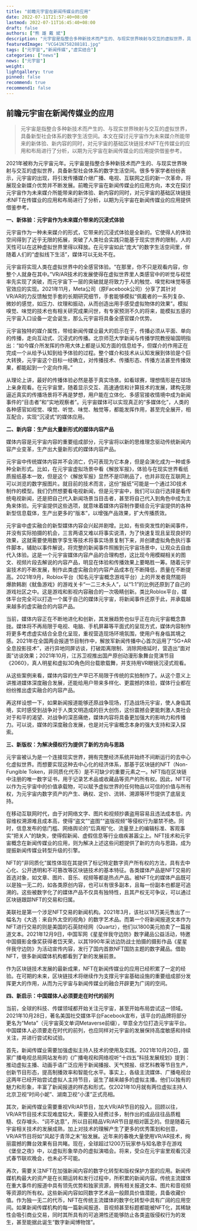 ```yaml
---
title: "前瞻元宇宙在新闻传媒业的应用"
date: 2022-07-11T21:57:40+08:00
lastmod: 2022-07-11T16:45:40+08:00
draft: false
authors: ["熊 雄 戴 斌"]
description: "元宇宙是指整合多种新技术而产生的、与现实世界映射与交互的虚拟世界，具备新型社会体系的数字生活空间。本文在探讨元宇宙作为未来媒介所能带来的新体验、新内容的同时，对元宇宙的基础区块链技术NFT在传媒业的应用和布局进行了分析，以期为元宇宙在新闻传媒业的应用提供借鉴参考。"
featuredImage: "VCG41N758288181.jpg"
tags: ["元宇宙","新闻传媒","虚实结合"]
categories: ["news"]
news: ["元宇宙"]
weight: 
lightgallery: true
pinned: false
recommend: true
recommend1: false
---
```


## 前瞻元宇宙在新闻传媒业的应用

> 元宇宙是指整合多种新技术而产生的、与现实世界映射与交互的虚拟世界，具备新型社会体系的数字生活空间。本文在探讨元宇宙作为未来媒介所能带来的新体验、新内容的同时，对元宇宙的基础区块链技术NFT在传媒业的应用和布局进行了分析，以期为元宇宙在新闻传媒业的应用提供借鉴参考。



2021年被称为元宇宙元年。元宇宙是指整合多种新技术而产生的、与现实世界映射与交互的虚拟世界，具备新型社会体系的数字生活空间。很多专家学者纷纷表示，元宇宙的出现，将引发传播媒介继广播、电视、互联网之后的新一次革命，将展现全新媒介优势并不断发展。前瞻元宇宙在新闻传媒业的应用方向，本文在探讨元宇宙作为未来媒介所能带来的新体验、新内容的同时，对元宇宙的基础区块链技术NFT在传媒业的应用和布局进行了分析，以期为元宇宙在新闻传媒业的应用提供借鉴参考。

**一、新体验：元宇宙作为未来媒介带来的沉浸式体验**

元宇宙作为一种未来媒介的形式，它带来的沉浸式体验是全新的。它使得人的体验空间得到了近乎无限的拓展，突破了人类社会实践只能基于现实世界的限制，人的天性可以在这种虚拟世界里得以释放。在元宇宙如此“庞大”的数字生活空间里，伴随着人们的“虚拟线下生活”，媒体可以无处不在。

元宇宙将实现人类在虚拟世界中的全感官体验。“在那里，你不只是观看内容，你整个人就身在其中。”VR/AR技术的发展使得在虚拟世界里人类感官中的听觉与视觉率先实现了突破，而元宇宙下一层的突破就是将致力于人的触觉、嗅觉和味觉等感官效应的实现。2021年11月，Meta公司（原Facebook公司）分享了其针对VR/AR的力反馈触觉手套的长期研究细节，手套能够模拟“佩戴者的一系列复杂、微妙的感觉，如压力、纹理和振动，从而创造出用手感受虚拟物体的效果”。模拟嗅觉、味觉的技术也有相关研究成果问世，有专家预测不久的将来，能模拟五感的元宇宙入口设备一定会诞生，那么元宇宙将具备全感官媒介优势。

元宇宙独特的媒介属性，带给新闻传媒业最大的启示在于，传播必须从平面、单向的传播，走向互动式、沉浸式的传播。北京师范大学新闻与传播学院教授喻国明指出：“如今媒介所发挥的作用大体上都是认知方面的信息给予，但媒介的作用正在完成一个从给予认知到给予体验的过程。整个媒介和技术从认知发展到体验是个巨大转换，元宇宙这个目标一经确立，对传播技术、传播形态、传播方法甚至传播效果，都能起到一个定向作用。”

从理论上讲，最好的传播体验必然是基于真实场景。如看球赛，理想情形是在球场上亲身观看。在元宇宙里，随着显示交互、高速通信和计算技术的发展，建构无限逼近真实的传播场景将不再是梦想，用户能在立体化、多感官接收情境中成为新闻事件的“目击者”和“实地观察者”。元宇宙媒体可以实现真正的“多媒体化”，人类的各种感官如视觉、嗅觉、听觉、味觉、触觉等，都能发挥作用，甚至完全展开，相互配合，实现“沉浸式”的媒体应用。

**二、新内容：生产出大量新形式的媒体内容产品**

媒体内容是元宇宙内容的重要组成部分，元宇宙将以新的思维理念驱动传统新闻内容产业变革，生产出大量新形式的媒体内容产品。

元宇宙中传统媒体内容并不会消亡，仍可表现为它本身，但是会演化成为一种或多种全新形式。比如，在元宇宙虚拟场景中看《解放军报》，体验与在现实世界看纸质报纸基本一致，但是这个《解放军报》显然不是印刷品了，也并非现在互联网上可以浏览的数字报图片。就目前的技术而言，这份“报纸”可能是一个通过3D技术制作的模型。我们仍然想要看电视新闻，但是元宇宙中，我们可以自行选择是看传统电视新闻，还是把自己代入新闻场景当目击者，甚至将自己代入到角色中成为主角来体验。元宇宙提供这些选项，就意味着媒体内容制作要结合元宇宙提供的各种新型信息载体，生产出更多的“版本”，以增强产品效果，扩大传播质效。

元宇宙中虚实融合的新型媒体内容会兴起并剧增。比如，有些突发性的新闻事件，并没有实际拍摄的机会，三言两语又难以将事实说清，为了快速复现且呈现良好的效果，这就需要使用数字孪生等技术将事实场景复制下来，并创建虚拟角色执行事件脚本，辅助以事件解说，将完整的新闻事件照搬到元宇宙场景中，让观众去自由代入体验。这是一个元宇宙媒体内容产品的合理构想，这比现今用模糊相关的图文、视频片段去解说的内容产品，明显在体验和传播效果上要略胜一筹。随着元宇宙技术的不断发展，制作此类虚实融合的内容产品成本在不断降低，质量在不断提高。2021年9月，Roblox平台（知名元宇宙概念游戏平台）上的开发者竟然能将爆款韩剧《鱿鱼游戏》的游戏关卡“一二三木头人”，以“1:1”的比例还原到了自己的游戏社区之中。这是游戏和影视内容融合的一次吸睛创新。类比Roblox平台，媒体平台完全可以打造一个属于自己的媒体元宇宙，将新闻事件还原于此，并承载越来越多的虚实融合的内容产品。

当前，媒体内容正在不断地进化和创新，其发展趋势也似乎正在向元宇宙概念靠拢。媒体将不再局限于电视、电脑、手机屏幕等平面式的呈现方式，媒体内容制作将更多考虑虚实结合全息化呈现，重视营造现场环境氛围，使用户有身临其境之感。2021年在全国两会报道节目制作中，解放军新闻传播中心首次运用了“5G+AR全息投影技术”，进行异地同屏访谈，打破距离限制、消除网络延时，营造出“面对面”访谈效果；2021年10月，江苏卫视推出国产原创动漫形象舞台竞演节目《2060》，真人明星和虚拟3D角色同台载歌载舞，并支持用VR眼镜沉浸式观看。

从这些案例来看，媒体内容的生产早已不局限于传统的实拍制作了。从这个意义上讲推进媒体深度融合发展，还能给用户带来多样化、更震撼的体验，媒体行业都在纷纷推出虚实融合的内容产品。

再这样设想一下，如果新闻报道能够还原战争现场，打造战场元宇宙，使人身临其境，实时感受到战争对于人类文明造成的巨大创伤，这份震撼会更能刺激人类社会对于和平的渴望、对战争的深恶痛绝，媒体内容将具备更加强大的影响力和传播力。可以说，媒体的深度融合发展，也是对元宇宙概念本身的强大支持和深入探索。

**三、新版权：为解决侵权行为提供了新的方向与思路**

元宇宙被认为是一个连接现实世界，拥有完整经济系统并始终不间断运行的去中心化虚拟世界。而想要实现这种去中心化的经济体系，那基于区块链的NFT（Non-Fungible Token，非同质化代币）是不可缺少的重要元素之一。NFT指在区块链中注册的唯一数字证书，用于记录艺术品或收藏品等资产的所有权。因此，NFT可以作为元宇宙中的价值承载物，可以赋予虚拟世界的任何物品以可信的价值与所有权，为元宇宙内数字资产的产生、确权、定价、流转、溯源等环节提供了底层支持。

在移动互联网时代，由于对网络文字、图片和视频抄袭盗用容易且违法成本低，内容维权溯源难且成本高，使得“盗文”“盗图”“盗版视频”等侵权行为屡禁不绝。同时，信息发布的低门槛、网络舆论的“后真相”化、流量至上的编辑标准、客观事实“把关人”的缺失，使得假新闻、虚假信息等行业痼疾甚嚣尘上。NFT技术和元宇宙概念在新闻传媒业的应用，则为解决上述这些问题提供了新的方向与思路，成为提振新闻传媒业转型升级的引擎。

NFT的“非同质化”属性体现在其提供了标记特定数字资产所有权的方法，具有去中心化、公开透明和不可篡改等区块链技术的基本特征。各类媒体产品是NFT交易的首选对象，如文章、图片、音乐、视频等都是热点产品。被NFT化的媒体产品既可以是独一无二的，如各类原创内容，也可以有很多副本，且每一份副本也都是可追溯的。这些被数字化了的媒体产品不仅具有独特性，且其产权无可争议，可以通过区块链跟踪NFT的交易和归属。

美联社是第一个涉足NFT交易的新闻机构。2021年3月，该社以18万美元售出了一幅名为《大选：来自外太空的视角》的数字艺术品。而第一个将新闻报道文本作为NFT进行交易的则是美国的石英财经网（Quartz），他们以1800美元拍卖了一篇报道文本。2021年12月9日，中国军网《星星伴我守边防》数字藏品公益活动，特邀中国摄影金像奖获得者岱天荣，以其1990年采访边防战士拍摄的摄影作品《星星伴我守边防》为活动宣传内容，发行了国内首款NFT国防主题的数字藏品。借助NFT，很多新闻媒体机构都看到了新的发展前景。

作为区块链技术发展的最新成果，NFT在新闻传媒业的应用已经积累了一定的经验。在可期的未来，区块链技术将继续作为支撑元宇宙基础设施的重要组成部分发挥更大的作用，从而为元宇宙与新闻传媒业的融合开辟更为广阔的空间。

**四、新启示：中国媒体人必须要走在时代的前列**

当前，全球的科技、传媒领域都开始关注元宇宙，甚至开始布局尝试这一领域。2021年10月28日，著名美国社交媒体平台Facebook宣布，该平台的品牌将部分更名为“Meta”（元宇宙英文单词Metaverse前缀），举意全方位打造元宇宙平台。中国媒体人必须要走在时代的前列，也应同样对元宇宙的发展保持高度敏感和持续关注，并进行尝试和试验。

首先，新闻传媒业需要加强虚拟主持人技术的使用及实践。2021年10月20日，国家广播电视总局网站发布的《广播电视和网络视听“十四五”科技发展规划》提到：推动虚拟主播、动画手语广泛应用于新闻播报、天气预报、综艺科教等节目生产，创新节目形态，提高制播效率和智能化水平。事实上，各级主流媒体、广播电视台这两年已经开始尝试虚拟人主持节目，诞生了越来越多的虚拟主播。他们以独有的魅力和形象，丰富了新闻报道的样态和形式。仅2021年10月就有两位虚拟主持人北京卫视“时间小妮”、湖南卫视“小漾”正式亮相。

其次，新闻传媒业需要重视VR/AR节目，加大VR/AR节目的投入。回顾以往，VR/AR节目技术实现难度较大，需要投入经费过多，制作出的成品往往品质粗糙、仅存噱头、“词不达意”，所以目前精品VR/AR节目是相对匮乏的。但是随着元宇宙相关技术的发展成熟，加上对技术的理解产生了更多的优秀策划和创意，VR/AR节目将如“风起于青萍之末”般发展。近年来的春晚大量使用VR/AR技术，绚丽震撼的舞台效果有目共睹。现在，全球超过1200万玩家参与知名歌手在游戏《堡垒之夜》中，以虚拟形象举办的虚拟演唱会。将来，受众在元宇宙里观看沉浸式春节联欢晚会，也未必不可能。

再次，需要关注NFT在加强新闻内容的数字化转型和版权保护方面的应用。新闻传媒机构最大的资产是在长期运转和发行过程中，所积累的新闻内容。传统主流媒体在重大事件的报道中具有领先优势和独家资源，拥有相关报道文本、图片和音视频等资源的所有权。这些新闻内容如同数字艺术品一般颇具价值潜能，具备收藏价值。作为独一无二的代币，NFT在传统主流媒体的数字化转型中具有广阔的应用空间。如果新闻传媒机构的每一篇新闻报道、音视频甚至标题都能被NFT化，其稀缺性会吸引商业交易，同时其所具有的可追溯性还能够防止各类盗版侵权行为的发生，甚至能据此诞生“数字新闻博物馆”。